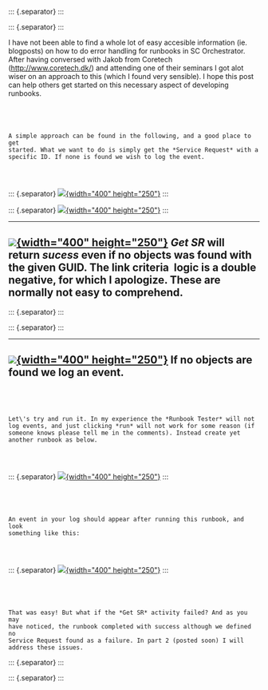 ﻿::: {.separator}
:::

::: {.separator}
:::

I have not been able to find a whole lot of easy accesible information
(ie. blogposts) on how to do error handling for runbooks in SC
Orchestrator. After having conversed with Jakob from Coretech
(<http://www.coretech.dk/>) and attending one of their seminars I got
alot wiser on an approach to this (which I found very sensible). I hope
this post can help others get started on this necessary aspect of
developing runbooks.

```



```

```

A simple approach can be found in the following, and a good place to get
started. What we want to do is simply get the *Service Request* with a
specific ID. If none is found we wish to log the event.

```

```



```

::: {.separator}
[![](//2.bp.blogspot.com/-80SVnc-AGx8/UXBKczMeJMI/AAAAAAAACKs/7JGpKWeMM9I/s400/demo1.png){width="400"
height="250"}](//2.bp.blogspot.com/-80SVnc-AGx8/UXBKczMeJMI/AAAAAAAACKs/7JGpKWeMM9I/s1600/demo1.png)
:::



::: {.separator}
[![](//3.bp.blogspot.com/-OEI_qfpJbgk/UXBKeOr4gAI/AAAAAAAACK0/z5iX5cv-mfk/s400/demo2.png){width="400"
height="250"}](//3.bp.blogspot.com/-OEI_qfpJbgk/UXBKeOr4gAI/AAAAAAAACK0/z5iX5cv-mfk/s1600/demo2.png)
:::



  ------------------------------------------------------------------------------------------------------------------------------------------------------------------------------------------------------------
  [![](//4.bp.blogspot.com/-qW1abBSCNGc/UXBMAddGTyI/AAAAAAAACLE/fVVdcUdEvi8/s400/demo3.png){width="400" height="250"}](//4.bp.blogspot.com/-qW1abBSCNGc/UXBMAddGTyI/AAAAAAAACLE/fVVdcUdEvi8/s1600/demo3.png)
  *Get SR* will return *sucess* even if no objects was found with the given GUID. The link criteria  logic is a double negative, for which I apologize. These are normally not easy to comprehend.
  ------------------------------------------------------------------------------------------------------------------------------------------------------------------------------------------------------------

::: {.separator}
:::

::: {.separator}
:::

  ------------------------------------------------------------------------------------------------------------------------------------------------------------------------------------------------------------
  [![](//2.bp.blogspot.com/-5w1Gr7KuUOg/UXBQA_aH9iI/AAAAAAAACLU/g88YXcvlXE0/s400/demo4.png){width="400" height="250"}](//2.bp.blogspot.com/-5w1Gr7KuUOg/UXBQA_aH9iI/AAAAAAAACLU/g88YXcvlXE0/s1600/demo4.png)
  If no objects are found we log an event.
  ------------------------------------------------------------------------------------------------------------------------------------------------------------------------------------------------------------

```



```

```

Let\'s try and run it. In my experience the *Runbook Tester* will not
log events, and just clicking *run* will not work for some reason (if
someone knows please tell me in the comments). Instead create yet
another runbook as below.

```

```



```

::: {.separator}
[![](//1.bp.blogspot.com/-QqyGG4Dyc2M/UXBRFznrNJI/AAAAAAAACLc/zOIQm0HZYLY/s400/demo5.png){width="400"
height="250"}](//1.bp.blogspot.com/-QqyGG4Dyc2M/UXBRFznrNJI/AAAAAAAACLc/zOIQm0HZYLY/s1600/demo5.png)
:::

```



```

```

An event in your log should appear after running this runbook, and look
something like this:

```

```



```

::: {.separator}
[![](//3.bp.blogspot.com/-FZWV_S2s4tE/UXBRu-sgg_I/AAAAAAAACLk/3QmZ2ydxwv4/s400/demo6.png){width="400"
height="250"}](//3.bp.blogspot.com/-FZWV_S2s4tE/UXBRu-sgg_I/AAAAAAAACLk/3QmZ2ydxwv4/s1600/demo6.png)
:::

```



```

```

That was easy! But what if the *Get SR* activity failed? And as you may
have noticed, the runbook completed with success although we defined no
Service Request found as a failure. In part 2 (posted soon) I will
address these issues.

```

::: {.separator}
:::

::: {.separator}
:::

```



```

```

```
